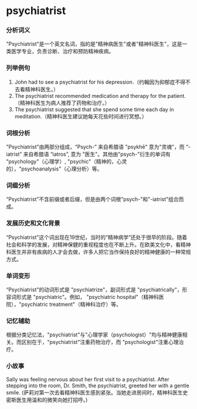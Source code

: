 # psychiatrist

### 分析词义

  

"Psychiatrist"是一个英文名词，指的是"精神病医生"或者"精神科医生"，这是一类医学专业，负责诊断、治疗和预防精神疾病。

  

### 列举例句

  

1.  John had to see a psychiatrist for his depression.（约翰因为抑郁症不得不去看精神科医生。）
2.  The psychiatrist recommended medication and therapy for the patient.（精神科医生为病人推荐了药物和治疗。）
3.  The psychiatrist suggested that she spend some time each day in meditation.（精神科医生建议她每天花些时间进行冥想。）

  

### 词根分析

  

"Psychiatrist"由两部分组成，“Psych-” 来自希腊语 "psykhē" 意为"灵魂"，而 “-iatrist” 来自希腊语 “iatros”, 意为 "医生"。其他由"psych-"衍生的单词有 "psychology"（心理学）, "psychic"（精神的，心灵的），"psychoanalysis"（心理分析）等。

  

### 词缀分析

  

“Psychiatrist”不含前缀或者后缀，但是由两个词根"psych-"和"-iatrist"组合而成。

  

### 发展历史和文化背景

  

“Psychiatrist”这个词出现在19世纪，当时的“精神病学”还处于很早的阶段。随着社会和科学的发展，对精神保健的重视程度也在不断上升。在欧美文化中，看精神科医生并非有疾病的人才会去做，许多人把它当作保持良好的精神健康的一种常规方式。

  

### 单词变形

  

“Psychiatrist”的动词形式是 "psychiatrize"，副词形式是 "psychiatrically"，形容词形式是 "psychiatric"。例如， "psychiatric hospital"（精神科医院），"psychiatric treatment"（精神科治疗）等。

  

### 记忆辅助

  

根据分类记忆法，"psychiatrist"与"心理学家（psychologist）"均与精神健康相关。而区别在于，"psychiatrist"注重药物治疗，而 "psychologist"注重心理治疗。

  

### 小故事

  

Sally was feeling nervous about her first visit to a psychiatrist. After stepping into the room, Dr. Smith, the psychiatrist, greeted her with a gentle smile. (萨莉对第一次去看精神科医生感到紧张。当她走进房间时，精神科医生史密斯医生用温和的微笑向她打招呼。)
